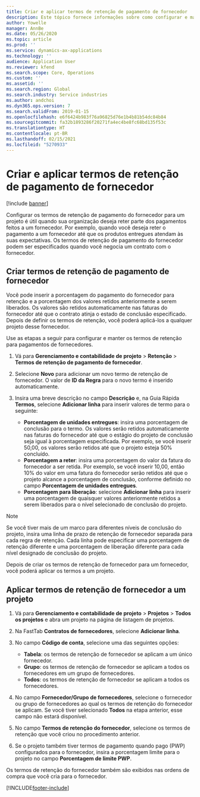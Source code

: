 ```yaml
---
title: Criar e aplicar termos de retenção de pagamento de fornecedor
description: Este tópico fornece informações sobre como configurar e manter os termos de retenção para pagamentos de fornecedores.
author: Yowelle
manager: AnnBe
ms.date: 05/26/2020
ms.topic: article
ms.prod: ''
ms.service: dynamics-ax-applications
ms.technology: ''
audience: Application User
ms.reviewer: kfend
ms.search.scope: Core, Operations
ms.custom: ''
ms.assetid: ''
ms.search.region: Global
ms.search.industry: Service industries
ms.author: andchoi
ms.dyn365.ops.version: 7
ms.search.validFrom: 2019-01-15
ms.openlocfilehash: e6f6424b983f76a96825d76e1b4b81b54dc84b84
ms.sourcegitcommit: fa32b1893286f20271fa4ec4be8fc68bd135f53c
ms.translationtype: HT
ms.contentlocale: pt-BR
ms.lasthandoff: 02/15/2021
ms.locfileid: "5270933"
---
```

# <a name="create-and-apply-vendor-payment-retention-terms"></a>Criar e aplicar termos de retenção de pagamento de fornecedor

[!include [banner](../includes/banner.md)] 

Configurar os termos de retenção de pagamento do fornecedor para um projeto é útil quando sua organização deseja reter parte dos pagamentos feitos a um fornecedor. Por exemplo, quando você deseja reter o pagamento a um fornecedor até que os produtos entregues atendam às suas expectativas. Os termos de retenção de pagamento do fornecedor podem ser especificados quando você negocia um contrato com o fornecedor.

## <a name="create-vendor-payment-retention-terms"></a>Criar termos de retenção de pagamento de fornecedor

Você pode inserir a porcentagem do pagamento do fornecedor para retenção e a porcentagem dos valores retidos anteriormente a serem liberados. Os valores são retidos automaticamente nas faturas do fornecedor até que o contrato atinja o estado de conclusão especificado. Depois de definir os termos de retenção, você poderá aplicá-los a qualquer projeto desse fornecedor.

Use as etapas a seguir para configurar e manter os termos de retenção para pagamentos de fornecedores. 

1. Vá para **Gerenciamento e contabilidade de projeto** > **Retenção** > **Termos de retenção de pagamento de fornecedor**.
2. Selecione **Novo** para adicionar um novo termo de retenção de fornecedor. O valor de **ID da Regra** para o novo termo é inserido automaticamente. 
3. Insira uma breve descrição no campo **Descrição** e, na Guia Rápida **Termos**, selecione **Adicionar linha** para inserir valores de termo para o seguinte:

   - **Porcentagem de unidades entregues**: insira uma porcentagem de conclusão para o termo. Os valores serão retidos automaticamente nas faturas do fornecedor até que o estágio do projeto de conclusão seja igual à porcentagem especificada. Por exemplo, se você inserir 50,00, os valores serão retidos até que o projeto esteja 50% concluído.
   - **Porcentagem a reter**: insira uma porcentagem do valor da fatura do fornecedor a ser retida. Por exemplo, se você inserir 10,00, então 10% do valor em uma fatura do fornecedor serão retidos até que o projeto alcance a porcentagem de conclusão, conforme definido no campo **Porcentagem de unidades entregues**.
   - **Porcentagem para liberação**: selecione **Adicionar linha** para inserir uma porcentagem de quaisquer valores anteriormente retidos a serem liberados para o nível selecionado de conclusão do projeto.

> [!NOTE]
> Se você tiver mais de um marco para diferentes níveis de conclusão do projeto, insira uma linha de prazo de retenção de fornecedor separada para cada regra de retenção. Cada linha pode especificar uma porcentagem de retenção diferente e uma porcentagem de liberação diferente para cada nível designado de conclusão do projeto.

Depois de criar os termos de retenção de fornecedor para um fornecedor, você poderá aplicar os termos a um projeto.

## <a name="apply-vendor-retention-terms-to-a-project"></a>Aplicar termos de retenção de fornecedor a um projeto

1. Vá para **Gerenciamento e contabilidade de projeto** > **Projetos** > **Todos os projetos** e abra um projeto na página de listagem de projetos.
2. Na FastTab **Contratos de fornecedores**, selecione **Adicionar linha**.
3. No campo **Código de conta**, selecione uma das seguintes opções: 

   - **Tabela**: os termos de retenção de fornecedor se aplicam a um único fornecedor.
   - **Grupo**: os termos de retenção de fornecedor se aplicam a todos os fornecedores em um grupo de fornecedores.
   - **Todos**: os termos de retenção de fornecedor se aplicam a todos os fornecedores.

4. No campo **Fornecedor/Grupo de fornecedores**, selecione o fornecedor ou grupo de fornecedores ao qual os termos de retenção do fornecedor se aplicam. Se você tiver selecionado **Todos** na etapa anterior, esse campo não estará disponível.
5. No campo **Termos de retenção do fornecedor**, selecione os termos de retenção que você criou no procedimento anterior.
6. Se o projeto também tiver termos de pagamento quando pago (PWP) configurados para o fornecedor, insira a porcentagem limite para o projeto no campo **Porcentagem de limite PWP**.

Os termos de retenção do fornecedor também são exibidos nas ordens de compra que você cria para o fornecedor.


[!INCLUDE[footer-include](../includes/footer-banner.md)]